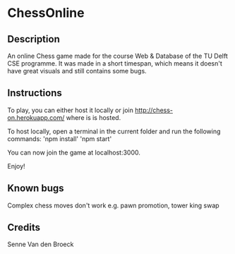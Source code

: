 # ChessOnline
## Description
An online Chess game made for the course Web & Database of the TU Delft CSE programme. It was made in a short timespan, which means it doesn't have great visuals and still contains some bugs.

## Instructions
To play, you can either host it locally or join http://chess-on.herokuapp.com/ where is is hosted.

To host locally, open a terminal in the current folder and run the following commands:
'npm install'
'npm start'

You can now join the game at localhost:3000.

Enjoy!

## Known bugs
Complex chess moves don't work e.g. pawn promotion, tower king swap

## Credits
Senne Van den Broeck